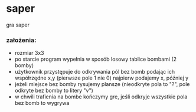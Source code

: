 # saper
gra saper

### założenia:
- rozmiar 3x3
- po starcie program wypełnia w sposób losowy tablice bombami (2 bomby)
- użytkownik przystępuje do odkrywania pól bez bomb podając ich współrzędne x,y (pierwsze pole 1 nie 0) najpierw podajemy x, później y
- jeżeli miejsce bez bomby rysujemy plansze (nieodkryte pola to "?", pole odkryte bez bomby to litery "v")
- w chwili trafienia na bombe kończymy gre, jeśli odkryje wszystkie pola bez bomb to wygrywa  
